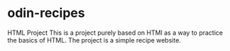 # odin-recipes
HTML Project
This is a project purely based on HTMl as a way to practice the basics of HTML. The project is a simple recipe website. 